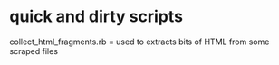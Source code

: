 quick and dirty scripts
===============
 collect_html_fragments.rb = used to extracts bits of HTML from some scraped files